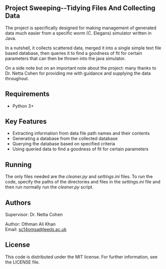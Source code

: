 ## Project Sweeping--Tidying Files And Collecting Data

The project is specifically designed for making management of generated data much easier from a specific worm (C. Elegans) simulator written in Java. 

In a nutshell, it collects scattered data, merged it into a single simple text file based database, then queries it to find a goodness of fit for certain parameters that can then be thrown into the java simulator.

On a side note but on an important note about the project: many thanks to Dr. Netta Cohen for providing me with guidance and supplying the data throughout.


## Requirements

* Python 3+


## Key Features

* Extracting information from data file path names and their contents
* Generating a database from the collected database
* Querying the database based on specified criteria
* Using queried data to find a goodness of fit for certain parameters


## Running

The only files needed are the *cleaner.py* and *settings.ini* files. To run the code, specify the paths of the directories and files in the *settings.ini* file and then run normally run the *cleaner.py* script. 


## Authors

Supervisor: Dr. Netta Cohen

Author: Othman Ali Khan  
Email: sc14omsa@leeds.ac.uk


## License

This code is distributed under the MIT license. For further information, see the LICENSE file.
